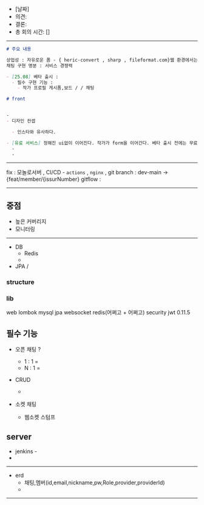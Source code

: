 - [날짜]
- 의견:
- 결론:
- 총 회의 시간: []
 
---

```md
# 주요 내용

상업성 : 자유로운 폼 - { heric-convert , sharp , fileformat.com}웹 환경에서는 브라우저에서 제공하는 File API를 사용하여 파일을 읽고, 변환 로직을 실행한 후, 다운로드 기능을 통해 변환된 이미지를 저장할 수 있습니다. -
채팅 구현 명분 : 서비스 경쟁력

- [25.08] 베타 출시 :
  - 필수 구현 기능 :
    - 작가 프로필 게시폼,보드 / / 채팅

# front


-
- 디자인 컨셉

  - 인스타와 유사하다.

- [유료 서비스] 정해진 ui없이 이어진다. 작가가 form을 이어간다. 베타 출시 전에는 무료
  -
  -
```

---

fix : 모놀로서버 , CI/CD - `actions` , `nginx` ,
git branch : dev-main -> {feat/member/{issurNumber}
gitflow :

---

## 중점

- 높은 커버리지
- 모니터링

---

- DB
  - Redis
  -
- JPA /

### structure

### lib

web
lombok
mysql
jpa
websocket
redis(어쩌고 + 어쩌고)
security
jwt 0.11.5

## 필수 기능

- 오픈 채팅 ?

  - 1 : 1 =
  - N : 1 =

- CRUD

  -

- 소켓 채팅
  - 웹소켓 스텀프

## server

- jenkins -
-

---

- erd
  - 채팅,멤버(id,email,nickname,pw,Role,provider,providerId)
  -

---
